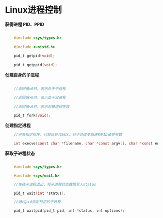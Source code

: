 Linux进程控制
============

**获得进程 PID、PPID**

```c

	#include <sys/types.h>
	
	#include <unistd.h>
	
	pid_t getpid(void);
	
	pid_t getppid(void);

```

**创建自身的子进程**

```c
	
	//返回值=0时，表示处于子进程

	//返回值>0时，表示处于父进程
	
	//返回值<0时，表示创建进程失败
	
	pid_t fork(void);

```

**创建指定进程**

```c
	//召唤指定程序，代替自身代码区，且不会改变原进程PID值等参数

	int execve(const char *filename, char *const argv[], char *const envp[]);

```

**获取子进程状态**

```c

	#include <sys/types.h>

	#include <sys/wait.h>

	//等待子进程退出，将子进程状态数据写入status

	pid_t wait(int *status);

	//通过pid指定特定的子进程

	pid_t waitpid(pid_t pid, int *status, int options);

```